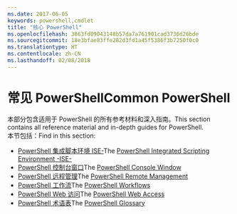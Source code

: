 ```yaml
---
ms.date: 2017-06-05
keywords: powershell,cmdlet
title: "核心 PowerShell"
ms.openlocfilehash: 3863fd09043148b57da7a761901cad3736d26bde
ms.sourcegitcommit: 18e3bfae83ffe282d3fd1a45f5386f3b7250f0c0
ms.translationtype: HT
ms.contentlocale: zh-CN
ms.lasthandoff: 02/08/2018
---
```

# <a name="common-powershell"></a><span data-ttu-id="8e35a-103">常见 PowerShell</span><span class="sxs-lookup"><span data-stu-id="8e35a-103">Common PowerShell</span></span>
<span data-ttu-id="8e35a-104">本部分包含适用于 PowerShell 的所有参考材料和深入指南。</span><span class="sxs-lookup"><span data-stu-id="8e35a-104">This section contains all reference material and in-depth guides for PowerShell.</span></span>  
<span data-ttu-id="8e35a-105">本节包括：</span><span class="sxs-lookup"><span data-stu-id="8e35a-105">Find in this section:</span></span>
- <span data-ttu-id="8e35a-106">[PowerShell 集成脚本环境 ISE-](ise-guide.md)</span><span class="sxs-lookup"><span data-stu-id="8e35a-106">The [PowerShell Integrated Scripting Environment -ISE-](ise-guide.md)</span></span>
- <span data-ttu-id="8e35a-107">[PowerShell 控制台窗口](console-guide.md)</span><span class="sxs-lookup"><span data-stu-id="8e35a-107">The [PowerShell Console Window](console-guide.md)</span></span>
- <span data-ttu-id="8e35a-108">[PowerShell 远程管理](Running-Remote-Commands.md)</span><span class="sxs-lookup"><span data-stu-id="8e35a-108">The [PowerShell Remote Management](Running-Remote-Commands.md)</span></span>
- <span data-ttu-id="8e35a-109">[PowerShell 工作流](workflows-guide.md)</span><span class="sxs-lookup"><span data-stu-id="8e35a-109">The [PowerShell Workflows](workflows-guide.md)</span></span>
- <span data-ttu-id="8e35a-110">[PowerShell Web 访问](web-access.md)</span><span class="sxs-lookup"><span data-stu-id="8e35a-110">The [PowerShell Web Access](web-access.md)</span></span>
- <span data-ttu-id="8e35a-111">[PowerShell 术语表](../Windows-PowerShell-Glossary.md)</span><span class="sxs-lookup"><span data-stu-id="8e35a-111">The [PowerShell Glossary](../Windows-PowerShell-Glossary.md)</span></span>

